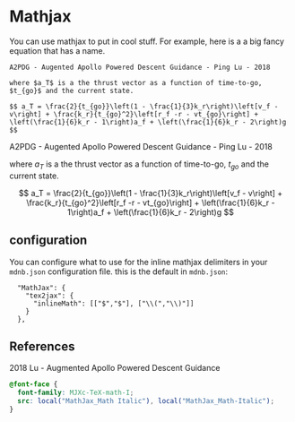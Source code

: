# Mathjax

You can use mathjax to put in cool stuff. For example, here is a a big fancy equation that has a name.

```
A2PDG - Augented Apollo Powered Descent Guidance - Ping Lu - 2018

where $a_T$ is a the thrust vector as a function of time-to-go, $t_{go}$ and the current state.

$$ a_T = \frac{2}{t_{go}}\left(1 - \frac{1}{3}k_r\right)\left[v_f - v\right] + \frac{k_r}{t_{go}^2}\left[r_f -r - vt_{go}\right] + \left(\frac{1}{6}k_r - 1\right)a_f + \left(\frac{1}{6}k_r - 2\right)g $$
```

A2PDG - Augented Apollo Powered Descent Guidance - Ping Lu - 2018

where $a_T$ is a the thrust vector as a function of time-to-go, $t_{go}$ and the current state.

$$ a_T = \frac{2}{t_{go}}\left(1 - \frac{1}{3}k_r\right)\left[v_f - v\right] + \frac{k_r}{t_{go}^2}\left[r_f -r - vt_{go}\right] + \left(\frac{1}{6}k_r - 1\right)a_f + \left(\frac{1}{6}k_r - 2\right)g $$

## configuration

You can configure what to use for the inline mathjax delimiters in your `mdnb.json` configuration file. this is the default in `mdnb.json`:

``` 
  "MathJax": {
    "tex2jax": {
      "inlineMath": [["$","$"], ["\\(","\\)"]]
    }
  },
```


## References

2018 Lu - Augmented Apollo Powered Descent Guidance


```css
@font-face {
  font-family: MJXc-TeX-math-I;
  src: local("MathJax_Math Italic"), local("MathJax_Math-Italic");
}
```